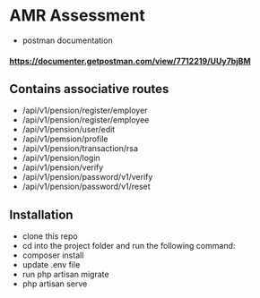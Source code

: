 

# AMR Assessment

- postman documentation
#### https://documenter.getpostman.com/view/7712219/UUy7bjBM

## Contains associative routes

- /api/v1/pension/register/employer
- /api/v1/pension/register/employee
- /api/v1/pension/user/edit
- /api/v1/pemsion/profile
- /api/v1/pension/transaction/rsa
- /api/v1/pension/login
- /api/v1/pension/verify
- /api/v1/pension/password/v1/verify
- /api/v1/pension/password/v1/reset

## Installation
- clone this repo 
- cd into the project folder and run the following command:
- composer install
- update .env file
- run php artisan migrate
- php artisan serve
